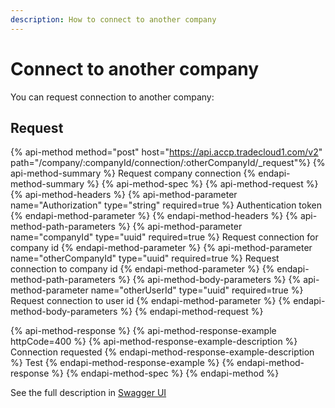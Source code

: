 ```yaml
---
description: How to connect to another company
---
```


# Connect to another company

You can request connection to another company:

## Request

{% api-method method="post" host="https://api.accp.tradecloud1.com/v2" path="/company/:companyId/connection/:otherCompanyId/_request"%} 
{% api-method-summary %} Request company connection {% endapi-method-summary %}
{% api-method-spec %} 
{% api-method-request %} 
{% api-method-headers %} 
{% api-method-parameter name="Authorization" type="string" required=true %} Authentication token {% endapi-method-parameter %} 
{% endapi-method-headers %}
{% api-method-path-parameters %} 
{% api-method-parameter name="companyId" type="uuid" required=true %} Request connection for company id {% endapi-method-parameter %}
{% api-method-parameter name="otherCompanyId" type="uuid" required=true %} Request connection to company id {% endapi-method-parameter %}
{% endapi-method-path-parameters %}
{% api-method-body-parameters %} 
{% api-method-parameter name="otherUserId" type="uuid" required=true %} Request connection to user id {% endapi-method-parameter %}
{% endapi-method-body-parameters %}
{% endapi-method-request %}

{% api-method-response %} 
{% api-method-response-example httpCode=400 %} 
{% api-method-response-example-description %} Connection requested {% endapi-method-response-example-description %}
Test
{% endapi-method-response-example %}
{% endapi-method-response %} 
{% endapi-method-spec %}
{% endapi-method %}

See the full description in [Swagger UI](https://swagger-ui.accp.tradecloud1.com/?url=https://api.accp.tradecloud1.com/v2/company/specs.yaml#/company/requestConnectionRoute)
